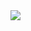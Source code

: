 <img src="https://media3.giphy.com/media/gx54W1mSpeYMg/giphy.gif?cid=ecf05e47qd1pxlci9815nz9h42u1e2u3s3xgli5quluq8qyk&rid=giphy.gif&ct=g">
